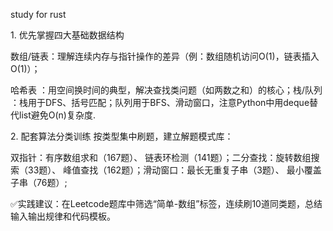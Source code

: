 study for rust

​1. 优先掌握四大基础数据结构​

​数组/链表​：理解连续内存与指针操作的差异（例：数组随机访问O(1)，链表插入O(1)）；

​哈希表 ​：用空间换时间的典型，解决查找类问题（如两数之和）的核心；
​栈/队列​：栈用于DFS、括号匹配；队列用于BFS、滑动窗口，注意Python中用deque替代list避免O(n)复杂度.

​2. 配套算法分类训练​
按类型集中刷题，建立解题模式库：

​双指针​：有序数组求和（167题）、   链表环检测（141题）；
​二分查找​：旋转数组搜索（33题）、  峰值查找（162题）；
​滑动窗口​：最长无重复子串（3题）、 最小覆盖子串（76题）;

✅ ​实践建议​：在Leetcode题库中筛选“简单-数组”标签，连续刷10道同类题，总结输入输出规律和代码模板。